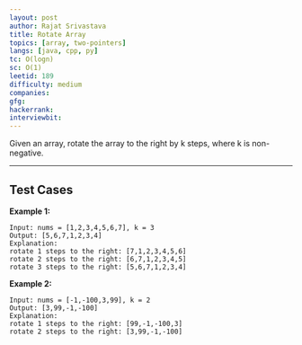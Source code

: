 ```yaml
---
layout: post
author: Rajat Srivastava
title: Rotate Array
topics: [array, two-pointers]
langs: [java, cpp, py]
tc: O(logn)
sc: O(1)
leetid: 189
difficulty: medium
companies: 
gfg: 
hackerrank: 
interviewbit: 
---
```


Given an array, rotate the array to the right by k steps, where k is non-negative.

---

## Test Cases

**Example 1:** 
```
Input: nums = [1,2,3,4,5,6,7], k = 3
Output: [5,6,7,1,2,3,4]
Explanation:
rotate 1 steps to the right: [7,1,2,3,4,5,6]
rotate 2 steps to the right: [6,7,1,2,3,4,5]
rotate 3 steps to the right: [5,6,7,1,2,3,4]
```

**Example 2:** 
```
Input: nums = [-1,-100,3,99], k = 2
Output: [3,99,-1,-100]
Explanation: 
rotate 1 steps to the right: [99,-1,-100,3]
rotate 2 steps to the right: [3,99,-1,-100]
```